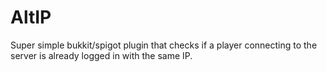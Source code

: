 # AltIP
Super simple bukkit/spigot plugin that checks if a player connecting to the server is already logged in with the same IP.
